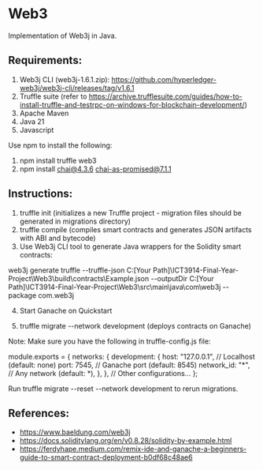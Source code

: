 # Web3

Implementation of Web3j in Java.

## Requirements:
1. Web3j CLI (web3j-1.6.1.zip): https://github.com/hyperledger-web3j/web3j-cli/releases/tag/v1.6.1
2. Truffle suite (refer to https://archive.trufflesuite.com/guides/how-to-install-truffle-and-testrpc-on-windows-for-blockchain-development/)
3. Apache Maven
4. Java 21
5. Javascript

Use npm to install the following:
1. npm install truffle web3
2. npm install chai@4.3.6 chai-as-promised@7.1.1

## Instructions:
1. truffle init (initializes a new Truffle project - migration files should be generated in migrations directory)
2. truffle compile (compiles smart contracts and generates JSON artifacts with ABI and bytecode)
3. Use Web3j CLI tool to generate Java wrappers for the Solidity smart contracts:

web3j generate truffle --truffle-json C:[Your Path]\ICT3914-Final-Year-Project\Web3\build\contracts\Example.json --outputDir C:[Your Path]\ICT3914-Final-Year-Project\Web3\src\main\java\com\web3j --package com.web3j

4. Start Ganache on Quickstart

5. truffle migrate --network development (deploys contracts on Ganache)

Note: Make sure you have the following in truffle-config.js file:

module.exports = {
  networks: {
    development: {
      host: "127.0.0.1",     // Localhost (default: none)
      port: 7545,            // Ganache port (default: 8545)
      network_id: "*",       // Any network (default: *),
    },
  },
  // Other configurations...
};

Run truffle migrate --reset --network development to rerun migrations.

## References: 
- https://www.baeldung.com/web3j
- https://docs.soliditylang.org/en/v0.8.28/solidity-by-example.html
- https://ferdyhape.medium.com/remix-ide-and-ganache-a-beginners-guide-to-smart-contract-deployment-b0df68c48ae6